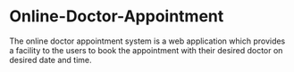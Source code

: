 # Online-Doctor-Appointment
The online doctor appointment system is a web application which provides a facility to the users to book the appointment with their desired doctor on desired date and time. 
